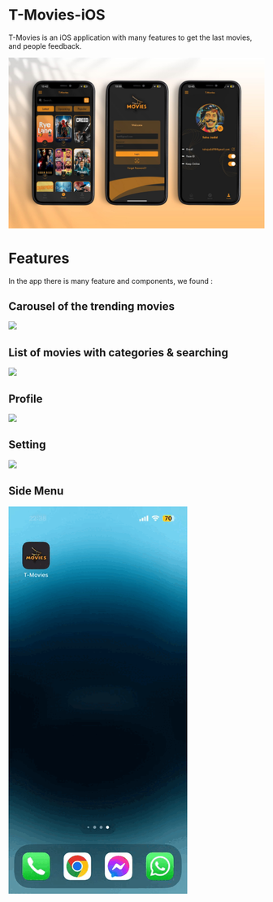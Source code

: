 # T-Movies-iOS

T-Movies is an iOS application with many features to get the last movies, and people feedback.

<img src="https://github.com/tahajadid/T-Movies-iOS/blob/main/Demo/mock_tmovies_2.jpg"/>

# Features

In the app there is many feature and components, we found :

## Carousel of the trending movies
![](https://github.com/tahajadid/T-Movies-iOS/blob/main/Demo/home_carousel.gif)

## List of movies with categories & searching
![](https://github.com/tahajadid/T-Movies-iOS/blob/main/Demo/searchview.gif)

## Profile
![](https://github.com/tahajadid/T-Movies-iOS/blob/main/Demo/profile.gif)

## Setting
![](https://github.com/tahajadid/T-Movies-iOS/blob/main/Demo/settings.gif)

## Side Menu
![](https://github.com/tahajadid/T-Movies-iOS/blob/main/Demo/sidemenu.gif)
